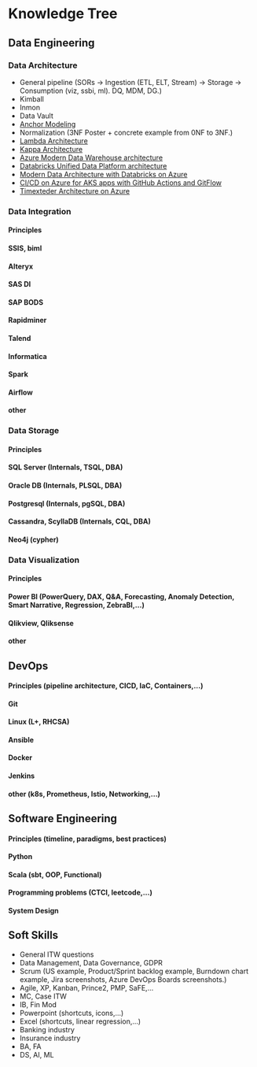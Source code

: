 # Knowledge Tree
## Data Engineering
### Data Architecture
* General pipeline (SORs -> Ingestion (ETL, ELT, Stream) -> Storage -> Consumption (viz, ssbi, ml). DQ, MDM, DG.)
* Kimball
* Inmon
* Data Vault
* [Anchor Modeling](https://www.researchgate.net/publication/221268907_Anchor_Modeling)
* Normalization (3NF Poster + concrete example from 0NF to 3NF.)
* [Lambda Architecture](https://en.wikipedia.org/wiki/Lambda_architecture)
* [Kappa Architecture](https://eng.uber.com/kappa-architecture-data-stream-processing/)
* [Azure Modern Data Warehouse architecture](https://docs.microsoft.com/en-us/azure/architecture/solution-ideas/articles/modern-data-warehouse)
* [Databricks Unified Data Platform architecture](https://databricks.com/product/data-lakehouse)
* [Modern Data Architecture with Databricks on Azure](https://learn.microsoft.com/en-us/azure/architecture/solution-ideas/articles/azure-databricks-modern-analytics-architecture)
* [CI/CD on Azure for AKS apps with GitHub Actions and GitFlow](https://learn.microsoft.com/en-us/azure/architecture/guide/aks/aks-cicd-github-actions-and-gitops)
* [Timexteder Architecture on Azure](https://learn.microsoft.com/en-us/azure/architecture/solution-ideas/articles/cloud-scale-analytics-with-discovery-hub)
### Data Integration
#### Principles
#### SSIS, biml
#### Alteryx
#### SAS DI
#### SAP BODS
#### Rapidminer
#### Talend
#### Informatica
#### Spark
#### Airflow
#### other
### Data Storage
#### Principles
#### SQL Server (Internals, TSQL, DBA)
#### Oracle DB (Internals, PLSQL, DBA)
#### Postgresql (Internals, pgSQL, DBA)
#### Cassandra, ScyllaDB (Internals, CQL, DBA)
#### Neo4j (cypher)
### Data Visualization
#### Principles
#### Power BI (PowerQuery, DAX, Q&A, Forecasting, Anomaly Detection, Smart Narrative, Regression, ZebraBI,...)
#### Qlikview, Qliksense
#### other
## DevOps
#### Principles (pipeline architecture, CICD, IaC, Containers,...)
#### Git
#### Linux (L+, RHCSA)
#### Ansible
#### Docker
#### Jenkins
#### other (k8s, Prometheus, Istio, Networking,...)
## Software Engineering
#### Principles (timeline, paradigms, best practices)
#### Python
#### Scala (sbt, OOP, Functional)
#### Programming problems (CTCI, leetcode,...)
#### System Design
## Soft Skills
* General ITW questions
* Data Management, Data Governance, GDPR
* Scrum (US example, Product/Sprint backlog example, Burndown chart example, Jira screenshots, Azure DevOps Boards screenshots.)
* Agile, XP, Kanban, Prince2, PMP, SaFE,...
* MC, Case ITW
* IB, Fin Mod
* Powerpoint (shortcuts, icons,...)
* Excel (shortcuts, linear regression,...)
* Banking industry
* Insurance industry
* BA, FA
* DS, AI, ML
